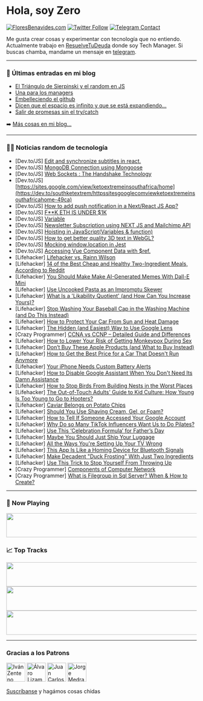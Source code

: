 # Hola, soy Zero

[![FloresBenavides.com](https://img.shields.io/website?down_message=oops&label=MiBlog&style=for-the-badge&up_message=online&url=https%3A%2F%2Ffloresbenavides.com)](https://floresbenavides.com) [![Twitter Follow](https://img.shields.io/twitter/follow/ZeroDragon?color=%231DA1F2&label=Follow&logo=twitter&logoColor=ffffff&style=for-the-badge)](https://twitter.com/zerodragon) [![Telegram Contact](https://img.shields.io/badge/escr%C3%ADbeme-ZeroDragon-%2326A5E4?style=for-the-badge&logo=telegram)](https://t.me/zerodragon)

Me gusta crear cosas y experimentar con tecnología que no entiendo.
Actualmente trabajo en [ResuelveTuDeuda](http://github.com/resuelve) donde soy Tech Manager.
Si buscas chamba, mandame un mensaje en [telegram](https://t.me/zerodragon).

---

### 📕 Últimas entradas en mi blog
<!-- BLOG-POST-LIST:START -->
- [El Triángulo de Sierpinski y el random en JS](https://floresbenavides.com/el-triangulo-de-sierpinski-y-el-random-en-js/)
- [Una para los managers](https://floresbenavides.com/una-para-los-managers/)
- [Embelleciendo el github](https://floresbenavides.com/embelleciendo-el-github/)
- [Dicen que el espacio es infinito y que se está expandiendo…](https://floresbenavides.com/dicen-que-el-espacio-es-infinito-y-que-se-esta-expandiendo/)
- [Salir de promesas sin el try/catch](https://floresbenavides.com/salir-de-promesas-sin-el-try-catch/)
<!-- BLOG-POST-LIST:END -->

➡️ [Más cosas en mi blog...](https://floresbenavides.com)

---

### 👨‍💻 Noticias random de tecnología
<!-- TECH-POSTS:START -->
- [Dev.to/JS] [Edit and synchronize subtitles in react.](https://dev.to/alirezatav/edit-and-synchronize-subtitles-in-react-1dg7)
- [Dev.to/JS] [MongoDB Connection using Mongoose](https://dev.to/iamshahnawaz7/mongodb-connection-using-mongoose-5951)
- [Dev.to/JS] [Web Sockets : The Handshake Technology](https://dev.to/iamshahnawaz7/web-sockets-the-handshake-technology-149d)
- [Dev.to/JS] [https://sites.google.com/view/ketoextremeinsouthafrica/home](https://dev.to/southketextrem/httpssitesgooglecomviewketoextremeinsouthafricahome-49ca)
- [Dev.to/JS] [How to add push notification in a Next/React JS App?](https://dev.to/codewithmarish/how-to-add-push-notification-in-a-nextreact-js-app-51c5)
- [Dev.to/JS] [F**K ETH IS UNDER $1K](https://dev.to/medavid1/fk-eth-is-under-1k-1bb)
- [Dev.to/JS] [Variable](https://dev.to/gohomewho/variable-2n4g)
- [Dev.to/JS] [Newsletter Subscription using NEXT JS and Mailchimp API](https://dev.to/codewithmarish/newsletter-subscription-using-next-js-and-mailchimp-api-2n8k)
- [Dev.to/JS] [Hoisting in JavaScript&lpar;Variables &amp; function&rpar;](https://dev.to/srishtikprasad/hoisting-in-javascriptvariables-function-1j4h)
- [Dev.to/JS] [How to get better quality 3D text in WebGL?](https://dev.to/hr21don/how-to-get-better-quality-3d-text-in-webgl-2lml)
- [Dev.to/JS] [Mocking window.location in Jest](https://dev.to/chrisrhymes/mocking-windowlocation-in-jest-45b6)
- [Dev.to/JS] [Accessing Vue Component Data with $ref.](https://dev.to/martinsonuoha/accessing-vue-component-data-with-ref-n)
- [Lifehacker] [Lifehacker vs. Rainn Wilson](https://lifehacker.com/lifehacker-vs-rainn-wilson-1849078586)
- [Lifehacker] [14 of the Best Cheap and Healthy Two-Ingredient Meals, According to Reddit](https://lifehacker.com/14-of-the-best-cheap-and-healthy-two-ingredient-meals-1849078242)
- [Lifehacker] [You Should Make Make AI-Generated Memes With Dall-E Mini](https://lifehacker.com/you-should-make-make-ai-generated-memes-with-dall-e-min-1849078340)
- [Lifehacker] [Use Uncooked Pasta as an Impromptu Skewer](https://lifehacker.com/use-uncooked-pasta-as-an-impromptu-skewer-1849078386)
- [Lifehacker] [What Is a &#39;Likability Quotient&#39; &lpar;and How Can You Increase Yours&rpar;?](https://lifehacker.com/what-is-a-likability-quotient-and-how-can-you-increase-1849078291)
- [Lifehacker] [Stop Washing Your Baseball Cap in the Washing Machine &lpar;and Do This Instead&rpar;](https://lifehacker.com/stop-washing-your-baseball-cap-in-the-washing-machine-1849077682)
- [Lifehacker] [How to Protect Your Car From Sun and Heat Damage](https://lifehacker.com/how-to-protect-your-vehicle-from-sun-and-heat-damage-1849077805)
- [Lifehacker] [The Hidden &lpar;and Easiest&rpar; Way to Use Google Lens](https://lifehacker.com/the-hidden-and-easiest-way-to-use-google-lens-1849076911)
- [Crazy Programmer] [CCNA vs CCNP – Detailed Guide and Differences](https://www.thecrazyprogrammer.com/2022/06/ccna-vs-ccnp.html)
- [Lifehacker] [How to Lower Your Risk of Getting Monkeypox During Sex](https://lifehacker.com/how-to-lower-your-risk-of-getting-monkeypox-during-sex-1849077183)
- [Lifehacker] [Don’t Buy These Apple Products &lpar;and What to Buy Instead&rpar;](https://lifehacker.com/don-t-buy-these-apple-products-and-what-to-buy-instead-1849076734)
- [Lifehacker] [How to Get the Best Price for a Car That Doesn&#39;t Run Anymore](https://lifehacker.com/how-to-get-the-best-price-for-a-car-that-doesnt-run-any-1849076865)
- [Lifehacker] [Your iPhone Needs Custom Battery Alerts](https://lifehacker.com/your-iphone-needs-custom-battery-alerts-1849076371)
- [Lifehacker] [How to Disable Google Assistant When You Don&#39;t Need Its Damn Assistance](https://lifehacker.com/how-to-disable-google-assistant-when-you-dont-need-its-1849075535)
- [Lifehacker] [How to Stop Birds From Building Nests in the Worst Places](https://lifehacker.com/how-to-stop-birds-from-building-nests-in-the-worst-plac-1849075439)
- [Lifehacker] [The Out-of-Touch Adults&#39; Guide to Kid Culture: How Young Is Too Young to Go to Hooters?](https://lifehacker.com/how-young-is-too-young-to-go-to-hooters-1849074770)
- [Lifehacker] [Caviar Belongs on Potato Chips](https://lifehacker.com/caviar-belongs-on-potato-chips-1849073840)
- [Lifehacker] [Should You Use Shaving Cream, Gel, or Foam?](https://lifehacker.com/should-you-use-shaving-cream-gel-or-foam-1849073471)
- [Lifehacker] [How to Tell If Someone Accessed Your Google Account](https://lifehacker.com/how-to-tell-if-someone-accessed-your-google-account-1849072623)
- [Lifehacker] [Why Do so Many TikTok Influencers Want Us to Do Pilates?](https://lifehacker.com/why-do-so-many-tiktok-influencers-want-us-to-do-pilates-1849072506)
- [Lifehacker] [Use This ‘Celebration Formula’ for Father’s Day](https://lifehacker.com/use-this-celebration-formula-for-father-s-day-1848890743)
- [Lifehacker] [Maybe You Should Just Ship Your Luggage](https://lifehacker.com/maybe-you-should-just-ship-your-luggage-1849072240)
- [Lifehacker] [All the Ways You&#39;re Setting Up Your TV Wrong](https://lifehacker.com/all-the-ways-youre-setting-up-your-tv-wrong-1849072675)
- [Lifehacker] [This App Is Like a Homing Device for Bluetooth Signals](https://lifehacker.com/this-app-is-like-a-homing-device-for-bluetooth-signals-1849072052)
- [Lifehacker] [Make Decadent &quot;Duck Frosting&quot; With Just Two Ingredients](https://lifehacker.com/make-decadent-duck-frosting-with-just-two-ingredients-1849072147)
- [Lifehacker] [Use This Trick to Stop Yourself From Throwing Up](https://lifehacker.com/use-this-trick-to-stop-yourself-from-throwing-up-1849070937)
- [Crazy Programmer] [Components of Computer Network](https://www.thecrazyprogrammer.com/2022/06/components-of-computer-network.html)
- [Crazy Programmer] [What is Filegroup in Sql Server? When &amp; How to Create?](https://www.thecrazyprogrammer.com/2022/06/filegroup-in-sql-server.html)<!-- TECH-POSTS:END -->

---

### 🎵 Now Playing
<a href="https://spotify-now-playing-dun.vercel.app/now-playing?open"><img src="https://spotify-now-playing-dun.vercel.app/now-playing" width="540" height="64"></a>

### 📈 Top Tracks
<a href="https://spotify-now-playing-dun.vercel.app/top-tracks?i=1&open"><img src="https://spotify-now-playing-dun.vercel.app/top-tracks?i=1" width="540" height="64"></a>
<a href="https://spotify-now-playing-dun.vercel.app/top-tracks?i=2&open"><img src="https://spotify-now-playing-dun.vercel.app/top-tracks?i=2" width="540" height="64"></a>
<a href="https://spotify-now-playing-dun.vercel.app/top-tracks?i=3&open"><img src="https://spotify-now-playing-dun.vercel.app/top-tracks?i=3" width="540" height="64"></a>

---

### Gracias a los Patrons
[<img src="https://avatars.githubusercontent.com/u/243380?v=4" alt="Iván Zenteno" width="50px">](https://github.com/k001) [<img src="https://avatars.githubusercontent.com/u/19955639?v=4" alt="Álvaro Lizama" width="50px">](https://github.com/alvarolizama) [<img src="https://avatars.githubusercontent.com/u/2718753?v=4" alt="Juan Carlos Ruiz" width="50px">](https://github.com/JuanCrg90) [<img src="https://avatars.githubusercontent.com/u/37025?v=4" alt="Jorge Medrano" width="50px">](https://github.com/h1pp1e) 

[Suscríbanse](https://www.patreon.com/zerodragon) y hagámos cosas chidas
